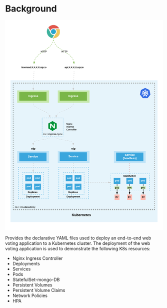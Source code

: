 

# Background

![K8s Deployment](/doc/k8sdeploy.png)

Provides the declarative YAML files used to deploy an end-to-end web voting application to a Kubernetes cluster. The deployment of the web voting application is used to demonstrate the following K8s resources:
* Nginx Ingress Controller
* Deployments
* Services
* Pods
* StatefulSet-mongo-DB
* Persistent Volumes
* Persistent Volume Claims
* Network Policies
* HPA
